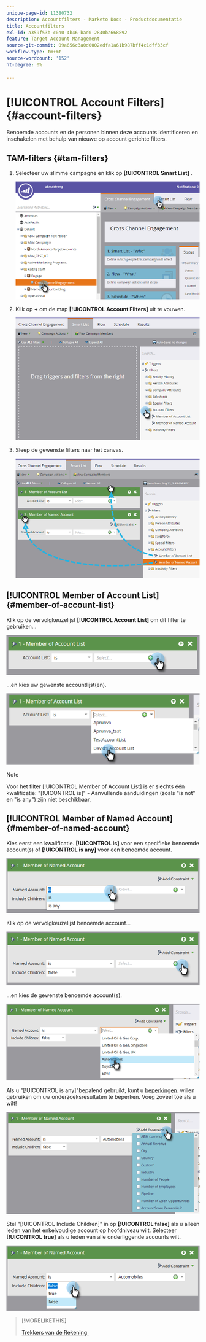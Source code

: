 ```yaml
---
unique-page-id: 11380732
description: Accountfilters - Marketo Docs - Productdocumentatie
title: Accountfilters
exl-id: a359f53b-c0a0-4b46-bad0-2840ba668892
feature: Target Account Management
source-git-commit: 09a656c3a0d0002edfa1a61b987bff4c1dff33cf
workflow-type: tm+mt
source-wordcount: '152'
ht-degree: 0%

---
```


# [!UICONTROL Account Filters] {#account-filters}

Benoemde accounts en de personen binnen deze accounts identificeren en inschakelen met behulp van nieuwe op account gerichte filters.

## TAM-filters {#tam-filters}

1. Selecteer uw slimme campagne en klik op **[!UICONTROL Smart List]** .

   ![](assets/one.png)

1. Klik op **+** om de map **[!UICONTROL Account Filters]** uit te vouwen.

   ![](assets/two.png)

1. Sleep de gewenste filters naar het canvas.

   ![](assets/three.png)

## [!UICONTROL Member of Account List] {#member-of-account-list}

Klik op de vervolgkeuzelijst **[!UICONTROL Account List]** om dit filter te gebruiken...

![](assets/four.png)

...en kies uw gewenste accountlijst(en).

![](assets/five.png)

>[!NOTE]
>
>Voor het filter [!UICONTROL Member of Account List] is er slechts één kwalificatie: &quot;[!UICONTROL is]&quot; - Aanvullende aanduidingen (zoals &quot;is not&quot; en &quot;is any&quot;) zijn niet beschikbaar.

## [!UICONTROL Member of Named Account] {#member-of-named-account}

Kies eerst een kwalificatie. **[!UICONTROL is]** voor een specifieke benoemde account(s) of **[!UICONTROL is any]** voor een benoemde account.

![](assets/six.png)

Klik op de vervolgkeuzelijst benoemde account...

![](assets/seven.png)

...en kies de gewenste benoemde account(s).

![](assets/eight.png)

Als u &quot;[!UICONTROL is any]&quot;bepalend gebruikt, kunt u [&#x200B; beperkingen &#x200B;](/help/marketo/product-docs/core-marketo-concepts/smart-lists-and-static-lists/using-smart-lists/add-a-constraint-to-a-smart-list-filter.md) willen gebruiken om uw onderzoeksresultaten te beperken. Voeg zoveel toe als u wilt!

![](assets/nine.png)

Stel &quot;[!UICONTROL Include Children]&quot; in op **[!UICONTROL false]** als u alleen leden van het enkelvoudige account op hoofdniveau wilt. Selecteer **[!UICONTROL true]** als u leden van alle onderliggende accounts wilt.

![](assets/ten.png)

>[!MORELIKETHIS]
>
>[&#x200B; Trekkers van de Rekening &#x200B;](/help/marketo/product-docs/target-account-management/engage/account-triggers.md)
